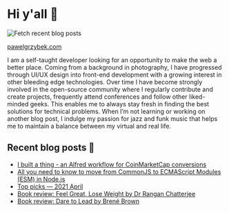 # Hi y'all 👋

![Fetch recent blog posts](https://github.com/pawelgrzybek/pawelgrzybek/workflows/Fetch%20recent%20blog%20posts/badge.svg)

[pawelgrzybek.com](https://pawelgrzybek.com)

I am a self-taught developer looking for an opportunity to make the web a better place. Coming from a background in photography, I have progressed through UI/UX design into front-end development with a growing interest in other bleeding edge technologies. Over time I have become strongly involved in the open-source community where I regularly contribute and create projects, frequently attend conferences and follow other liked-minded geeks. This enables me to always stay fresh in finding the best solutions for technical problems. When I’m not learning or working on another blog post, I indulge my passion for jazz and funk music that helps me to maintain a balance between my virtual and real life.

## Recent blog posts 📝

<!-- FEED-START -->
- [I built a thing - an Alfred workflow for CoinMarketCap conversions](https://pawelgrzybek.com/i-built-a-thing-an-alfred-workflow-for-coinmarketcap-conversions/)
- [All you need to know to move from CommonJS to ECMAScript Modules (ESM) in Node.js](https://pawelgrzybek.com/all-you-need-to-know-to-move-from-commonjs-to-ecmascript-modules-esm-in-node-js/)
- [Top picks — 2021 April](https://pawelgrzybek.com/top-picks-2021-april/)
- [Book review: Feel Great, Lose Weight by Dr Rangan Chatterjee](https://pawelgrzybek.com/book-review-feel-great-lose-weight-by-dr-rangan-chatterjee/)
- [Book review: Dare to Lead by Brené Brown](https://pawelgrzybek.com/book-review-dare-to-lead-by-brene-brown/)
<!-- FEED-END -->